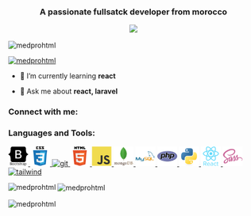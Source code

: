 <h3 align="center">A passionate fullsatck developer from morocco</h3>
<p align="center"><img src="[https://www.bing.com/images/search?view=detailV2&ccid=PWh8o%2f3W&id=A5B7B1528C4316084FD8D7CEC49C8E14F35C732A&thid=OIP.PWh8o_3WBRbo2ujEcvm9-gHaEK&mediaurl=https%3a%2f%2fth.bing.com%2fth%2fid%2fR.3d687ca3fdd60516e8dae8c472f9bdfa%3frik%3dKnNc8xSOnMTO1w%26riu%3dhttp%253a%252f%252fwallpapercave.com%252fwp%252fwp1828925.png%26ehk%3dqQXWl7C3VgQiP3Dsfrxvpw8ikCsSrTyDj39wVBEDkaY%253d%26risl%3d%26pid%3dImgRaw%26r%3d0&exph=901&expw=1600&q=programmer+4k+animated&simid=608014593424826163&FORM=IRPRST&ck=D2A019E09392DCDDEB302EA8218CE2B8&selectedIndex=4&ajaxhist=0&ajaxserp=0](https://th.bing.com/th/id/R.3d687ca3fdd60516e8dae8c472f9bdfa?rik=KnNc8xSOnMTO1w&riu=http%3a%2f%2fwallpapercave.com%2fwp%2fwp1828925.png&ehk=qQXWl7C3VgQiP3Dsfrxvpw8ikCsSrTyDj39wVBEDkaY%3d&risl=&pid=ImgRaw&r=0)"/></p>
<p align="left"> <img src="https://komarev.com/ghpvc/?username=medprohtml&label=Profile%20views&color=0e75b6&style=flat" alt="medprohtml" /> </p>

<p align="left"> <a href="https://github.com/ryo-ma/github-profile-trophy"><img src="https://github-profile-trophy.vercel.app/?username=medprohtml" alt="medprohtml" /></a> </p>

- 🌱 I’m currently learning **react**

- 💬 Ask me about **react, laravel**

<h3 align="left">Connect with me:</h3>
<p align="left">
</p>

<h3 align="left">Languages and Tools:</h3>
<p align="left"> <a href="https://getbootstrap.com" target="_blank" rel="noreferrer"> <img src="https://raw.githubusercontent.com/devicons/devicon/master/icons/bootstrap/bootstrap-plain-wordmark.svg" alt="bootstrap" width="40" height="40"/> </a> <a href="https://www.w3schools.com/css/" target="_blank" rel="noreferrer"> <img src="https://raw.githubusercontent.com/devicons/devicon/master/icons/css3/css3-original-wordmark.svg" alt="css3" width="40" height="40"/> </a> <a href="https://git-scm.com/" target="_blank" rel="noreferrer"> <img src="https://www.vectorlogo.zone/logos/git-scm/git-scm-icon.svg" alt="git" width="40" height="40"/> </a> <a href="https://www.w3.org/html/" target="_blank" rel="noreferrer"> <img src="https://raw.githubusercontent.com/devicons/devicon/master/icons/html5/html5-original-wordmark.svg" alt="html5" width="40" height="40"/> </a> <a href="https://developer.mozilla.org/en-US/docs/Web/JavaScript" target="_blank" rel="noreferrer"> <img src="https://raw.githubusercontent.com/devicons/devicon/master/icons/javascript/javascript-original.svg" alt="javascript" width="40" height="40"/> </a> <a href="https://www.mongodb.com/" target="_blank" rel="noreferrer"> <img src="https://raw.githubusercontent.com/devicons/devicon/master/icons/mongodb/mongodb-original-wordmark.svg" alt="mongodb" width="40" height="40"/> </a> <a href="https://www.mysql.com/" target="_blank" rel="noreferrer"> <img src="https://raw.githubusercontent.com/devicons/devicon/master/icons/mysql/mysql-original-wordmark.svg" alt="mysql" width="40" height="40"/> </a> <a href="https://www.php.net" target="_blank" rel="noreferrer"> <img src="https://raw.githubusercontent.com/devicons/devicon/master/icons/php/php-original.svg" alt="php" width="40" height="40"/> </a> <a href="https://www.python.org" target="_blank" rel="noreferrer"> <img src="https://raw.githubusercontent.com/devicons/devicon/master/icons/python/python-original.svg" alt="python" width="40" height="40"/> </a> <a href="https://reactjs.org/" target="_blank" rel="noreferrer"> <img src="https://raw.githubusercontent.com/devicons/devicon/master/icons/react/react-original-wordmark.svg" alt="react" width="40" height="40"/> </a> <a href="https://sass-lang.com" target="_blank" rel="noreferrer"> <img src="https://raw.githubusercontent.com/devicons/devicon/master/icons/sass/sass-original.svg" alt="sass" width="40" height="40"/> </a> <a href="https://tailwindcss.com/" target="_blank" rel="noreferrer"> <img src="https://www.vectorlogo.zone/logos/tailwindcss/tailwindcss-icon.svg" alt="tailwind" width="40" height="40"/> </a> </p>

<p><img align="left" src="https://github-readme-stats.vercel.app/api/top-langs?username=medprohtml&show_icons=true&locale=en&layout=compact" alt="medprohtml" /></p>

<p>&nbsp;<img align="center" src="https://github-readme-stats.vercel.app/api?username=medprohtml&show_icons=true&locale=en" alt="medprohtml" /></p>

<p><img align="center" src="https://github-readme-streak-stats.herokuapp.com/?user=medprohtml&" alt="medprohtml" /></p>
